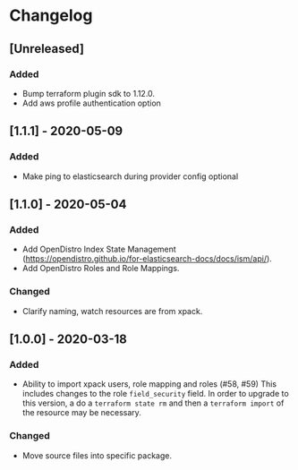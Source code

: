 # Changelog

## [Unreleased]
### Added
- Bump terraform plugin sdk to 1.12.0.
- Add aws profile authentication option

## [1.1.1] - 2020-05-09
### Added
- Make ping to elasticsearch during provider config optional

## [1.1.0] - 2020-05-04

### Added
- Add OpenDistro Index State Management (https://opendistro.github.io/for-elasticsearch-docs/docs/ism/api/).
- Add OpenDistro Roles and Role Mappings.

### Changed
- Clarify naming, watch resources are from xpack.


## [1.0.0] - 2020-03-18

### Added
- Ability to import xpack users, role mapping and roles (#58, #59)
  This includes changes to the role `field_security` field. In order to upgrade to this version, a  do a `terraform state rm` and then a `terraform import` of the resource may be necessary.

### Changed
- Move source files into specific package.
